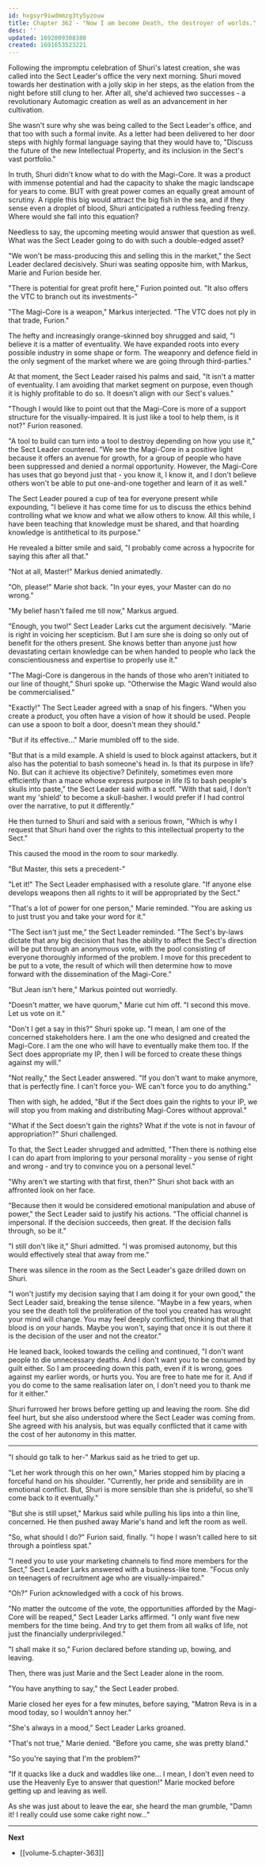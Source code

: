 ```yaml
---
id: hxgsyr9iwdmmzg3ty5yzouw
title: Chapter 362 - "Now I am become Death, the destroyer of worlds."
desc: ''
updated: 1692009308388
created: 1691653523221
---
```


Following the impromptu celebration of Shuri's latest creation, she was called into the Sect Leader's office the very next morning. Shuri moved towards her destination with a jolly skip in her steps, as the elation from the night before still clung to her. After all, she'd achieved two successes - a revolutionary Automagic creation as well as an advancement in her cultivation.

She wasn't sure why she was being called to the Sect Leader's office, and that too with such a formal invite. As a letter had been delivered to her door steps with highly formal language saying that they would have to, "Discuss the future of the new Intellectual Property, and its inclusion in the Sect's vast portfolio."

In truth, Shuri didn't know what to do with the Magi-Core. It was a product with immense potential and had the capacity to shake the magic landscape for years to come. BUT with great power comes an equally great amount of scrutiny. A ripple this big would attract the big fish in the sea, and if they sense even a droplet of blood, Shuri anticipated a ruthless feeding frenzy. Where would she fall into this equation?

Needless to say, the upcoming meeting would answer that question as well. What was the Sect Leader going to do with such a double-edged asset?

"We won't be mass-producing this and selling this in the market," the Sect Leader declared decisively. Shuri was seating opposite him, with Markus, Marie and Furion beside her.

"There is potential for great profit here," Furion pointed out. "It also offers the VTC to branch out its investments-"

"The Magi-Core is a weapon," Markus interjected. "The VTC does not ply in that trade, Furion."

The hefty and increasingly orange-skinned boy shrugged and said, "I believe it is a matter of eventuality. We have expanded roots into every possible industry in some shape or form. The weaponry and defence field in the only segment of the market where we are going through third-parties."

At that moment, the Sect Leader raised his palms and said, "It isn't a matter of eventuality. I am avoiding that market segment on purpose, even though it is highly profitable to do so. It doesn't align with our Sect's values."

"Though I would like to point out that the Magi-Core is more of a support structure for the visually-impaired. It is just like a tool to help them, is it not?" Furion reasoned.

"A tool to build can turn into a tool to destroy depending on how you use it," the Sect Leader countered. "We see the Magi-Core in a positive light because it offers an avenue for growth, for a group of people who have been suppressed and denied a normal opportunity. However, the Magi-Core has uses that go beyond just that - you know it, I know it, and I don't believe others won't be able to put one-and-one together and learn of it as well."

The Sect Leader poured a cup of tea for everyone present while expounding, "I believe it has come time for us to discuss the ethics behind controlling what we know and what we allow others to know. All this while, I have been teaching that knowledge must be shared, and that hoarding knowledge is antithetical to its purpose."

He revealed a bitter smile and said, "I probably come across a hypocrite for saying this after all that."

"Not at all, Master!" Markus denied animatedly.

"Oh, please!" Marie shot back. "In your eyes, your Master can do no wrong."

"My belief hasn't failed me till now," Markus argued.

"Enough, you two!" Sect Leader Larks cut the argument decisively. "Marie is right in voicing her scepticism. But I am sure she is doing so only out of benefit for the others present. She knows better than anyone just how devastating certain knowledge can be when handed to people who lack the conscientiousness and expertise to properly use it."

"The Magi-Core is dangerous in the hands of those who aren't initiated to our line of thought," Shuri spoke up. "Otherwise the Magic Wand would also be commercialised."

"Exactly!" The Sect Leader agreed with a snap of his fingers. "When you create a product, you often have a vision of how it should be used. People can use a spoon to bolt a door, doesn't mean they should."

"But if its effective..." Marie mumbled off to the side.

"But that is a mild example. A shield is used to block against attackers, but it also has the potential to bash someone's head in. Is that its purpose in life? No. But can it achieve its objective? Definitely, sometimes even more efficiently than a mace whose express purpose in life IS to bash people's skulls into paste," the Sect Leader said with a scoff. "With that said, I don't want my 'shield' to become a skull-basher. I would prefer if I had control over the narrative, to put it differently."

He then turned to Shuri and said with a serious frown, "Which is why I request that Shuri hand over the rights to this intellectual property to the Sect."

This caused the mood in the room to sour markedly.

"But Master, this sets a precedent-"

"Let it!" The Sect Leader emphasised with a resolute glare. "If anyone else develops weapons then all rights to it will be appropriated by the Sect."

"That's a lot of power for one person," Marie reminded. "You are asking us to just trust you and take your word for it."

"The Sect isn't just me," the Sect Leader reminded. "The Sect's by-laws dictate that any big decision that has the ability to affect the Sect's direction will be put through an anonymous vote, with the pool consisting of everyone thoroughly informed of the problem. I move for this precedent to be put to a vote, the result of which will then determine how to move forward with the dissemination of the Magi-Core."

"But Jean isn't here," Markus pointed out worriedly.

"Doesn't matter, we have quorum," Marie cut him off. "I second this move. Let us vote on it."

"Don't I get a say in this?" Shuri spoke up. "I mean, I am one of the concerned stakeholders here. I am the one who designed and created the Magi-Core. I am the one who will have to eventually make them too. If the Sect does appropriate my IP, then I will be forced to create these things against my will."

"Not really," the Sect Leader answered. "If you don't want to make anymore, that is perfectly fine. I can't force you- WE can't force you to do anything."

Then with sigh, he added, "But if the Sect does gain the rights to your IP, we will stop you from making and distributing Magi-Cores without approval."

"What if the Sect doesn't gain the rights? What if the vote is not in favour of appropriation?" Shuri challenged.

To that, the Sect Leader shrugged and admitted, "Then there is nothing else I can do apart from imploring to your personal morality - you sense of right and wrong - and try to convince you on a personal level."

"Why aren't we starting with that first, then?" Shuri shot back with an affronted look on her face.

"Because then it would be considered emotional manipulation and abuse of power," the Sect Leader said to justify his actions. "The official channel is impersonal. If the decision succeeds, then great. If the decision falls through, so be it."

"I still don't like it," Shuri admitted. "I was promised autonomy, but this would effectively steal that away from me."

There was silence in the room as the Sect Leader's gaze drilled down on Shuri.

"I won't justify my decision saying that I am doing it for your own good," the Sect Leader said, breaking the tense silence. "Maybe in a few years, when you see the death toll the proliferation of the tool you created has wrought your mind will change. You may feel deeply conflicted, thinking that all that blood is on your hands. Maybe you won't, saying that once it is out there it is the decision of the user and not the creator."

He leaned back, looked towards the ceiling and continued, "I don't want people to die unnecessary deaths. And I don't want you to be consumed by guilt either. So I am proceeding down this path, even if it is wrong, goes against my earlier words, or hurts you. You are free to hate me for it. And if you do come to the same realisation later on, I don't need you to thank me for it either."

Shuri furrowed her brows before getting up and leaving the room. She did feel hurt, but she also understood where the Sect Leader was coming from. She agreed with his analysis, but was equally conflicted that it came with the cost of her autonomy in this matter.

____

"I should go talk to her-" Markus said as he tried to get up.

"Let her work through this on her own," Maries stopped him by placing a forceful hand on his shoulder. "Currently, her pride and sensibility are in emotional conflict. But, Shuri is more sensible than she is prideful, so she'll come back to it eventually."

"But she is still upset," Markus said while pulling his lips into a thin line, concerned. He then pushed away Marie's hand and left the room as well.

"So, what should I do?" Furion said, finally. "I hope I wasn't called here to sit through a pointless spat."

"I need you to use your marketing channels to find more members for the Sect," Sect Leader Larks answered with a business-like tone. "Focus only on teenagers of recruitment age who are visually-impaired."

"Oh?" Furion acknowledged with a cock of his brows.

"No matter the outcome of the vote, the opportunities afforded by the Magi-Core will be reaped," Sect Leader Larks affirmed. "I only want five new members for the time being. And try to get them from all walks of life, not just the financially underprivileged."

"I shall make it so," Furion declared before standing up, bowing, and leaving.

Then, there was just Marie and the Sect Leader alone in the room.

"You have anything to say," the Sect Leader probed.

Marie closed her eyes for a few minutes, before saying, "Matron Reva is in a mood today, so I wouldn't annoy her."

"She's always in a mood," Sect Leader Larks groaned.

"That's not true," Marie denied. "Before you came, she was pretty bland."

"So you're saying that I'm the problem?"

"If it quacks like a duck and waddles like one... I mean, I don't even need to use the Heavenly Eye to answer that question!" Marie mocked before getting up and leaving as well.

As she was just about to leave the ear, she heard the man grumble, "Damn it! I really could use some cake right now..."

____

**Next**
* [[volume-5.chapter-363]]